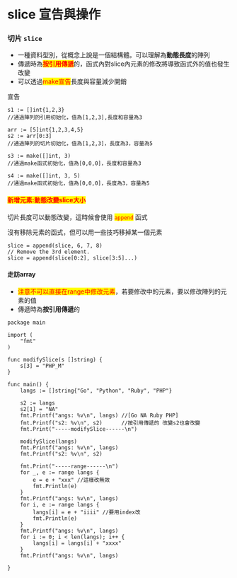 # slice 宣告與操作

### 切片 `slice`

* 一種資料型別，從概念上說是一個結構體。可以理解為**動態長度**的陣列
* 傳遞時為<mark style="color:red;">**按引用傳遞**</mark>的，函式內對slice內元素的修改將導致函式外的值也發生改變
* 可以透過<mark style="color:red;">make宣告</mark>長度與容量減少開銷

宣告

```
s1 := []int{1,2,3}	
//通過陣列的引用初始化，值為[1,2,3],長度和容量為3

arr := [5]int{1,2,3,4,5}
s2 := arr[0:3]	
//通過陣列的切片初始化，值為[1,2,3]，長度為3，容量為5

s3 := make([]int, 3)	
//通過make函式初始化，值為[0,0,0]，長度和容量為3

s4 := make([]int, 3, 5)	
//通過make函式初始化，值為[0,0,0]，長度為3，容量為5
```

#### <mark style="color:red;">新增元素:動態改變slice大小</mark>

切片長度可以動態改變，這時候會使用 <mark style="color:red;">`append`</mark> 函式

沒有移除元素的函式，但可以用一些技巧移掉某一個元素

```
slice = append(slice, 6, 7, 8)
// Remove the 3rd element.
slice = append(slice[0:2], slice[3:5]...)
```

#### 走訪array <a href="#die-dai-map" id="die-dai-map"></a>

* <mark style="color:red;">注意不可以直接在range中修改元素</mark>，若要修改中的元素，要以修改陣列的元素的值
* 傳遞時為**按引用傳遞**的

```
package main

import (
	"fmt"
)

func modifySlice(s []string) {
	s[3] = "PHP_M"
}

func main() {
	langs := []string{"Go", "Python", "Ruby", "PHP"}

	s2 := langs
	s2[1] = "NA"
	fmt.Printf("angs: %v\n", langs) //[Go NA Ruby PHP]
	fmt.Printf("s2: %v\n", s2)      //按引用傳遞的 改變s2也會改變
	fmt.Print("-----modifySlice------\n")

	modifySlice(langs)
	fmt.Printf("angs: %v\n", langs)
	fmt.Printf("s2: %v\n", s2)

	fmt.Print("-----range------\n")
	for _, e := range langs {
		e = e + "xxx" //這樣改無效
		fmt.Println(e)
	}
	fmt.Printf("angs: %v\n", langs)
	for i, e := range langs {
		langs[i] = e + "iiii" //要用index改
		fmt.Println(e)
	}
	fmt.Printf("angs: %v\n", langs)
	for i := 0; i < len(langs); i++ {
		langs[i] = langs[i] + "xxxx"
	}
	fmt.Printf("angs: %v\n", langs)

}

```

